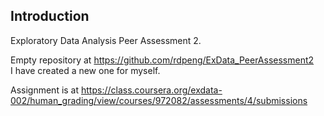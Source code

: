 ## Introduction

Exploratory Data Analysis Peer Assessment 2. 

Empty repository at https://github.com/rdpeng/ExData_PeerAssessment2  
I have created a new one for myself.

Assignment is at https://class.coursera.org/exdata-002/human_grading/view/courses/972082/assessments/4/submissions  

